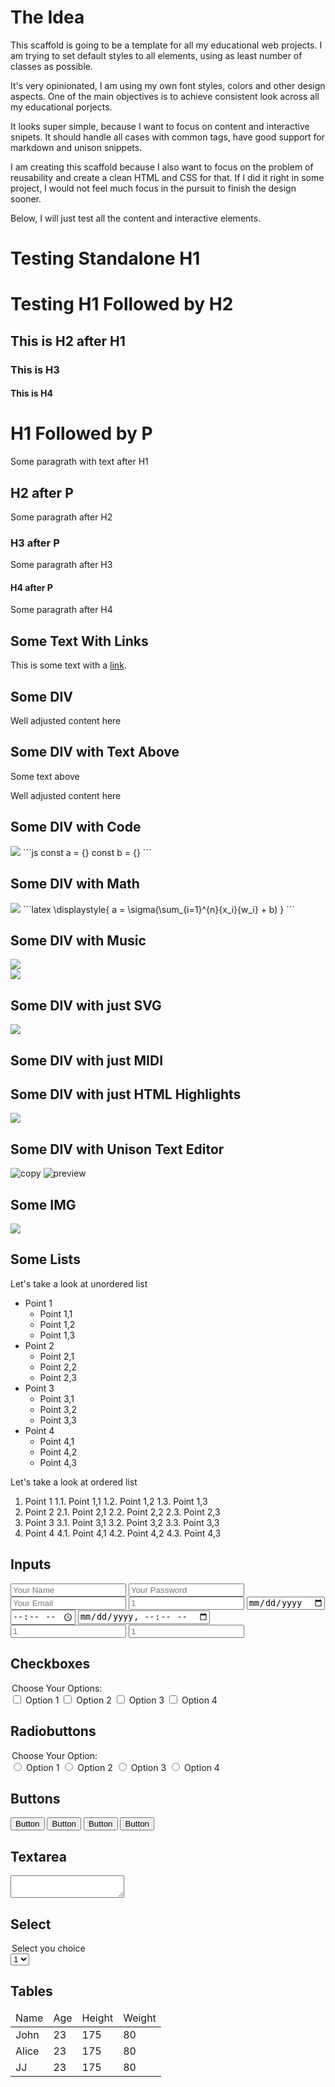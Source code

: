 # The Idea

This scaffold is going to be a template for all my educational web projects. I am trying to set default styles to all elements, using as least number of classes as possible. 

It's very opinionated, I am using my own font styles, colors and other design aspects. One of the main objectives is to achieve consistent look across all my educational porjects.

It looks super simple, because I want to focus on content and interactive snipets. It should handle all cases with common tags, have good support for markdown and unison snippets.

I am creating this scaffold because I also want to focus on the problem of reusability and create a clean HTML and CSS for that. If I did it right in some project, I would not feel much focus in the pursuit to finish the design sooner.

Below, I will just test all the content and interactive elements.

# Testing Standalone H1

# Testing H1 Followed by H2
## This is H2 after H1
### This is H3
#### This is H4

# H1 Followed by P

Some paragrath with text after H1

## H2 after P

Some paragrath after H2

### H3 after P

Some paragrath after H3

#### H4 after P

Some paragrath after H4

## Some Text With Links

This is some text with a <a href="https://guseyn.com">link</a>.

## Some DIV

<div>
	Well adjusted content here
</div>

## Some DIV with Text Above

Some text above

<div>
	Well adjusted content here
</div>


## Some DIV with Code

<div>
	<span>
		<img class="copy-icon" src="/image/copy.svg" onclick="copyText(this)">
	</span>
```js
const a = {}
const b = {}
```
</div>

## Some DIV with Math
    
<div>
	<span>
		<img class="copy-icon" src="/image/copy.svg" onclick="copyText(this)">
	</span>
```latex
\displaystyle{
	a = \sigma(\sum_{i=1}^{n}{x_i}{w_i} + b)
}
```
</div>


## Some DIV with Music

<div>
	<span>
		<img class="copy-icon" src="/image/copy.svg" onclick="copyText(this)">
	</span>
	<template is="unison-svg-midi" id="1">
		page line width is 268
		background color is white
		stretch units by 1.6 times
		page top padding is 7
		page bottom padding is 7
		measure ends with double bold barline
		treble clef
		a b c d e
	</template>
</div>

<div>
	<span>
		<img class="copy-icon" src="/image/copy.svg" onclick="copyText(this)">
	</span>
	<template is="unison-svg-midi" id="2">
		page line width is 268
		background color is white
		stretch units by 1.6 times
		page top padding is 7
		page bottom padding is 7
		measure ends with double bold barline
		treble clef
		g g g g g g
	</template>
</div>

## Some DIV with just SVG

<div>
	<span>
		<img class="copy-icon" src="/image/copy.svg" onclick="copyText(this)">
	</span>
	<template is="unison-svg" id="3">
		page line width is 268
		background color is white
		stretch units by 1.6 times
		page top padding is 7
		page bottom padding is 7
		measure ends with double bold barline
		treble clef
		g g g g g g
	</template>
</div>

## Some DIV with just MIDI

<div>
	<template is="unison-midi" id="4">
		page line width is 268
		background color is white
		stretch units by 1.6 times
		page top padding is 7
		page bottom padding is 7
		measure ends with double bold barline
		treble clef
		g g g g g g
	</template>
</div>

## Some DIV with just HTML Highlights

<div>
	<span>
		<img class="copy-icon" src="/image/copy.svg" onclick="copyText(this)">
	</span>
	<template is="unison-text-highlights" id="5">
		page line width is 268
		background color is white
		stretch units by 1.6 times
		page top padding is 7
		page bottom padding is 7
		measure ends with double bold barline
		treble clef
		g g g g g g
	</template>
</div>

## Some DIV with Unison Text Editor

<div>
	<span>
		<img alt="copy" class="copy-icon" src="/image/copy.svg" onclick="copyText(this)">
		<img alt="edit" class="edit-icon" src="/image/edit.svg" style="display: none" >
		<img alt="preview" class="render-icon" src="/image/render.svg">
	</span>
	<template is="unison-textarea-svg-midi" id="6">
		page line width is 268
		background color is white
		stretch units by 1.6 times
		page top padding is 7
		page bottom padding is 7
		measure ends with double bold barline
		treble clef
		g g g g g g
	</template>
</div>

## Some IMG

<img src="/image/portugal.png"/>

## Some Lists

Let's take a look at unordered list

- Point 1
	- Point 1,1
	- Point 1,2
	- Point 1,3
- Point 2
	- Point 2,1
	- Point 2,2
	- Point 2,3
- Point 3
	- Point 3,1
	- Point 3,2
	- Point 3,3
- Point 4
	- Point 4,1
	- Point 4,2
	- Point 4,3

Let's take a look at ordered list

1. Point 1
	1.1. Point 1,1
	1.2. Point 1,2
	1.3. Point 1,3
2. Point 2
	2.1. Point 2,1
	2.2. Point 2,2
	2.3. Point 2,3
3. Point 3
	3.1. Point 3,1
	3.2. Point 3,2
	3.3. Point 3,3
4. Point 4
	4.1. Point 4,1
	4.2. Point 4,2
	4.3. Point 4,3


## Inputs

<input type="text" placeholder="Your Name"></input>
<input type="password" placeholder="Your Password"></input>
<input type="email" placeholder="Your Email"></input>
<input type="number" placeholder="1"></input>
<input type="date" placeholder="1"></input>
<input type="time" placeholder="1"></input>
<input type="datetime-local" placeholder="1"></input>
<input type="url" placeholder="1"></input>
<input type="tel" placeholder="1"></input>

## Checkboxes

<div>
	<legend>Choose Your Options:</legend>
	<label>
		<input type="checkbox"/>
		Option 1
	</label>
	<label>
		<input type="checkbox"/>
		Option 2
	</label>
	<label>
		<input type="checkbox"/>
		Option 3
	</label>
	<label>
		<input type="checkbox"/>
		Option 4
	</label>
</div>

## Radiobuttons

<div>
	<legend>Choose Your Option:</legend>
	<label>
		<input type="radio" name="option"/>
		Option 1
	</label>
	<label>
		<input type="radio" name="option"/>
		Option 2
	</label>
	<label>
		<input type="radio" name="option"/>
		Option 3
	</label>
	<label>
		<input type="radio" name="option"/>
		Option 4
	</label>
</div>

## Buttons

<button>Button</button>
<button class="persist">Button</button>
<button class="delete">Button</button>
<button class="download">Button</button>

## Textarea

<textarea></textarea>


## Select

<div>
	<legend>Select you choice</legend>
	<select>
		<option>1</option>
		<option>2</option>
		<option>3</option>
		<option>4</option>
	</select>
</div>

## Tables

<table>
	<thead>
		<tr>
			<td>Name</td>
			<td>Age</td>
			<td>Height</td>
			<td>Weight</td>
		</tr>
	</thead>
	<tbody>
		<tr>
			<td>John</td>
			<td>23</td>
			<td>175</td>
			<td>80</td>
		</tr>
		<tr>
			<td>Alice</td>
			<td>23</td>
			<td>175</td>
			<td>80</td>
		</tr>
		<tr>
			<td>JJ</td>
			<td>23</td>
			<td>175</td>
			<td>80</td>
		</tr>
	</tbody>
</table>
